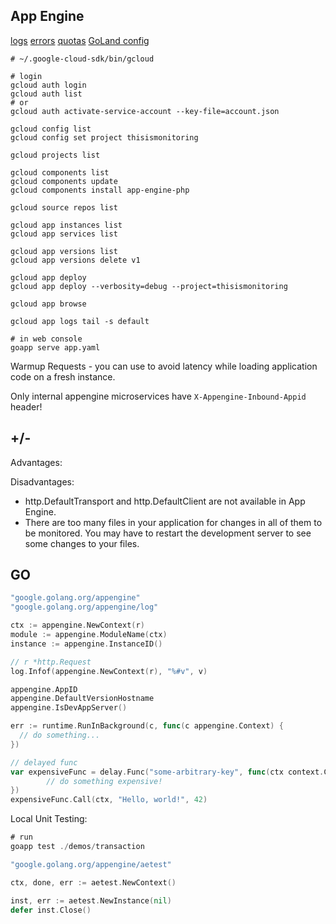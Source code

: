 App Engine
-

[logs](https://console.cloud.google.com/logs)
[errors](https://console.cloud.google.com/errors)
[quotas](https://cloud.google.com/appengine/quotas)
[GoLand config](https://monosnap.com/file/X5w1jrpQ1C4fSmn7rmU9Lbm0l3xNBs)

````
# ~/.google-cloud-sdk/bin/gcloud

# login
gcloud auth login
gcloud auth list
# or
gcloud auth activate-service-account --key-file=account.json

gcloud config list
gcloud config set project thisismonitoring

gcloud projects list

gcloud components list
gcloud components update
gcloud components install app-engine-php

gcloud source repos list

gcloud app instances list
gcloud app services list

gcloud app versions list
gcloud app versions delete v1

gcloud app deploy
gcloud app deploy --verbosity=debug --project=thisismonitoring

gcloud app browse

gcloud app logs tail -s default
````

````
# in web console
goapp serve app.yaml
````

Warmup Requests - you can use to avoid latency while loading application code on a fresh instance.

Only internal appengine microservices have `X-Appengine-Inbound-Appid` header!

## +/-

Advantages:

Disadvantages:
* http.DefaultTransport and http.DefaultClient are not available in App Engine.
* There are too many files in your application for changes in all of them to be monitored.
  You may have to restart the development server to see some changes to your files.

## GO

````go
"google.golang.org/appengine"
"google.golang.org/appengine/log"

ctx := appengine.NewContext(r)
module := appengine.ModuleName(ctx)
instance := appengine.InstanceID()

// r *http.Request
log.Infof(appengine.NewContext(r), "%#v", v)

appengine.AppID
appengine.DefaultVersionHostname 
appengine.IsDevAppServer()

err := runtime.RunInBackground(c, func(c appengine.Context) {
  // do something...
})

// delayed func
var expensiveFunc = delay.Func("some-arbitrary-key", func(ctx context.Context, a string, b int) {
        // do something expensive!
})
expensiveFunc.Call(ctx, "Hello, world!", 42)
````

Local Unit Testing:

````go
# run
goapp test ./demos/transaction

"google.golang.org/appengine/aetest"

ctx, done, err := aetest.NewContext()

inst, err := aetest.NewInstance(nil)
defer inst.Close()
````

````go

````
